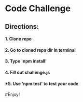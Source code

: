 # Code Challenge
## Directions:
#### 1. Clone repo
#### 2. Go to cloned repo dir in terminal
#### 3. Type 'npm install'
#### 4. Fill out challenge.js
#### *5. Use 'npm test' to test your code

#Enjoy!
